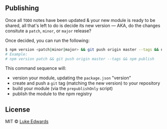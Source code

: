 ## Publishing

Once all `TODO` notes have been updated & your new module is ready to be shared, all that's left to do is decide its new version &mdash; AKA, do the changes consitute a `patch`, `minor`, or `major` release?

Once decided, you can run the following:

```sh
$ npm version <patch|minor|major> && git push origin master --tags && npm publish
# Example:
# npm version patch && git push origin master --tags && npm publish
```

This command sequence will:

-   version your module, updating the `package.json` "version"
-   create and push a `git` tag (matching the new version) to your repository
-   build your module (via the `prepublishOnly` script)
-   publish the module to the npm registry

## License

MIT © [Luke Edwards](https://lukeed.com)
